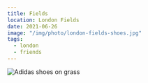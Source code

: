 ```yaml
---
title: Fields
location: London Fields
date: 2021-06-26
image: "/img/photo/london-fields-shoes.jpg"
tags:
  - london
  - friends
---
```


![Adidas shoes on grass](/img/photo/london-fields-shoes.jpg)
